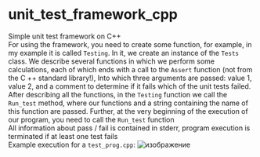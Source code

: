 # unit_test_framework_cpp
Simple unit test framework on C++ <br/>
For using the framework, you need to create some function, for example, in my example it is called `Testing`. In it, we create an instance of the `Tests` class. We describe several functions in which we perform some calculations, each of which ends with a call to the `Assert` function (not from the C ++ standard library!), Into which three arguments are passed: value 1, value 2, and a comment to determine if it fails which of the unit tests failed. After describing all the functions, in the `Testing` function we call the` Run_test` method, where our functions and a string containing the name of this function are passed. Further, at the very beginning of the execution of our program, you need to call the `Run_test` function
<br/>
All information about pass / fail is contained in stderr, program execution is terminated if at least one test fails <br/>
Example execution for a `test_prog.cpp`:
![изображение](https://user-images.githubusercontent.com/71276784/147965341-6c455c23-19c8-4d57-b40c-e965e6fe4f0f.png)

